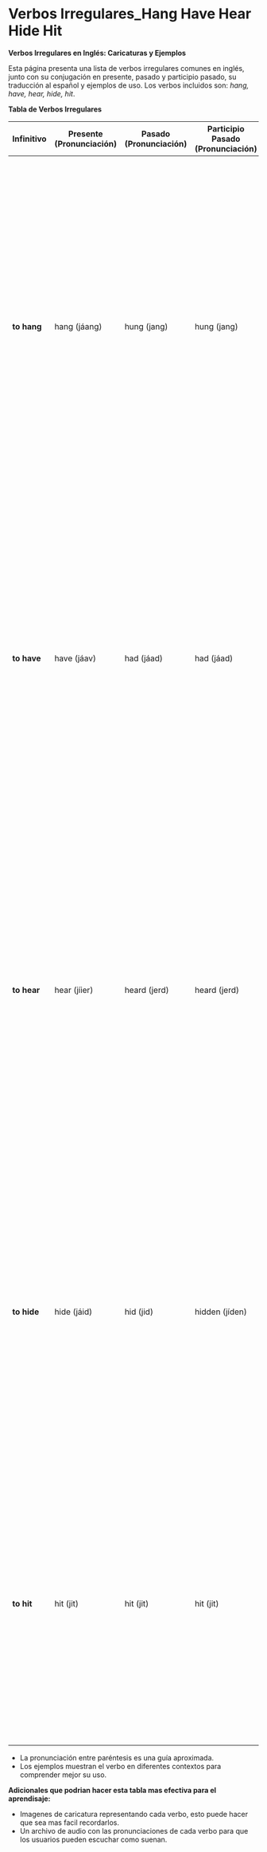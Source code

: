 # Verbos Irregulares_Hang Have Hear Hide Hit



**Verbos Irregulares en Inglés: Caricaturas y Ejemplos**

Esta página presenta una lista de verbos irregulares comunes en inglés, junto con su conjugación en presente, pasado y participio pasado, su traducción al español y ejemplos de uso. Los verbos incluidos son: *hang, have, hear, hide, hit*.

**Tabla de Verbos Irregulares**

| Infinitivo | Presente (Pronunciación) | Pasado (Pronunciación) | Participio Pasado (Pronunciación) | Traducción | Ejemplos |
|---|---|---|---|---|---|
| **to hang** | hang (jáang) | hung (jang) | hung (jang) | colgar | Are you going to **hang** that horrible picture on this wall? (¿Vas a colgar ese cuadro horrible en esta pared?) Please come in and **hang** your coat from that hook. (Por favor entra y cuelga tu abrigo de aquel gancho.) Caroline **hung** a flag from her balcony to show her solidarity. (Caroline colgó una bandera de su balcón para mostrar su solidaridad.) |
| **to have** | have (jáav) | had (jáad) | had (jáad) | tener | The Jacksons **have** three small children. (Los Jackson tienen tres hijos pequeños.) Mr. White **had** a lot of money years ago, but now he is very poor. (El señor White tenía mucho dinero hace años, pero ahora él es muy pobre.) Linda **has had** a well-paid job since 2004. (Linda ha tenido un trabajo bien pago desde el año 2004.) |
| **to hear** | hear (jíier) | heard (jerd) | heard (jerd) | oír | The old lady wears a hearing aid because she can't **hear** very well. (La anciana usa un audífono porque ella no puede oír muy bien.) The dog started barking when he **heard** footsteps around the house. (El perro comenzó a ladrar cuando oyó pasos en la casa.) Have you **heard** the latest news on the radio? (¿Ha oído usted las últimas noticias de la radio?) |
| **to hide** | hide (jáid) | hid (jid) | hidden (jíden) | esconder se | The kid was very scared, so he **hid** under the bed. (El niño estaba muy asustado, entonces se escondió bajo la cama.) The burglar was **hiding** from the police in the basement. (El ladrón se estaba escondiendo de la policía en el sótano.) What have you **hidden** in that box, Sam? (¿Qué has escondido en esa caja, Sam?) |
| **to hit** | hit (jit) | hit (jit) | hit (jit) | golpear, pegar | That tennis player **hits** the ball very hard. (Ese jugador de tenis golpea la pelota muy fuerte.) Amanda has never **hit** any of her children. (Amanda nunca le ha pegado a ninguno de sus hijos.) The old man **hit** the thief on the head with his walking stick. (El anciano golpeó al ladrón en la cabeza con su bastón.) |



*   La pronunciación entre paréntesis es una guía aproximada.
*   Los ejemplos muestran el verbo en diferentes contextos para comprender mejor su uso.

**Adicionales que podrian hacer esta tabla mas efectiva para el aprendisaje:**
* Imagenes de caricatura representando cada verbo, esto puede hacer que sea mas facil recordarlos.
* Un archivo de audio con las pronunciaciones de cada verbo para que los usuarios pueden escuchar como suenan.
